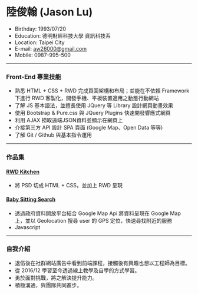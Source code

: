 # 陸俊翰 (Jason Lu)
- Birthday: 1993/07/20
- Education: 德明財經科技大學 資訊科技系
- Location: Taipei City
- E-mail: aw26000@gmail.com
- Mobile: 0987-995-500

<hr>

### Front-End 專業技能
- 熟悉 HTML + CSS + RWD 完成頁面架構和布局；並能在不依賴 Framework 下進行 RWD 客製化，開發手機、平板裝置適用之動態行動網站
- 了解 JS 基本語法，並擅長使用 JQuery 等 Library 設計網頁動畫效果
- 使用 Bootstrap & Pure.css 與 JQuery Plugins 快速開發響應式網頁
- 利用 AJAX 撈取遠端JSON資料並顯示在網頁上
- 介接第三方 API 設計 SPA 頁面 (Google Map、Open Data 等等)
- 了解 Git / Github 與基本指令運用

<hr>

### 作品集

#### <a href="https://jasonlujs.github.io/RWD/" target="_blank">RWD Kitchen</a> 
 - 將 PSD 切成 HTML + CSS，並加上 RWD 呈現

   
#### <a href="https://jasonlujs.github.io/ajax-json-babysitting/" target="_blank">Baby Sitting Search</a>

- 透過政府資料開放平台結合 Google Map Api 將資料呈現在 Google Map 上，並以 Geolocation 搜尋 user 的 GPS 定位，快速尋找附近的服務
- Javascript


<hr>

### 自我介紹



- 退伍後在社群網站廣告中看到前端課程，接觸後有興趣也想以工程師為目標。
- 從 2016/12 學習至今透過線上教學及自學的方式學習。
- 勇於面對挑戰，將之解決提升能力。
- 積極溝通，與團隊共同進步。
